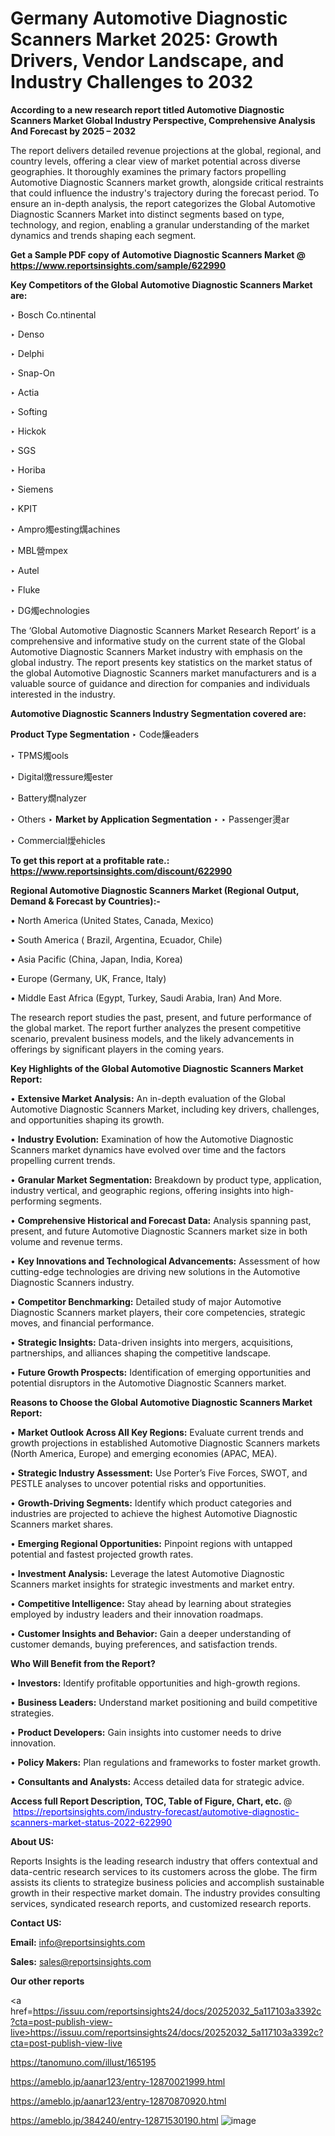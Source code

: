 # Germany Automotive Diagnostic Scanners Market 2025: Growth Drivers, Vendor Landscape, and Industry Challenges to 2032

<strong>According to a new research report titled Automotive Diagnostic Scanners Market Global Industry Perspective, Comprehensive Analysis And Forecast by 2025 – 2032</strong>

The report delivers detailed revenue projections at the global, regional, and country levels, offering a clear view of market potential across diverse geographies. It thoroughly examines the primary factors propelling Automotive Diagnostic Scanners market growth, alongside critical restraints that could influence the industry's trajectory during the forecast period. To ensure an in-depth analysis, the report categorizes the Global Automotive Diagnostic Scanners Market into distinct segments based on type, technology, and region, enabling a granular understanding of the market dynamics and trends shaping each segment.

<strong>Get a Sample PDF copy of Automotive Diagnostic Scanners Market </strong><strong>@<a href=https://www.reportsinsights.com/sample/622990 style=color:#0000ff;> https://www.reportsinsights.com/sample/622990</a></strong></font>

<strong>Key Competitors of the Global Automotive Diagnostic Scanners Market are:</strong>

‣ Bosch
 Co.ntinental

‣ Denso

‣ Delphi

‣ Snap-On

‣ Actia

‣ Softing

‣ Hickok

‣ SGS

‣ Horiba

‣ Siemens

‣ KPIT

‣ Ampro燭esting燤achines

‣ MBL營mpex

‣ Autel

‣ Fluke

‣ DG燭echnologies

The ‘Global Automotive Diagnostic Scanners Market Research Report’ is a comprehensive and informative study on the current state of the Global Automotive Diagnostic Scanners Market industry with emphasis on the global industry. The report presents key statistics on the market status of the global Automotive Diagnostic Scanners market manufacturers and is a valuable source of guidance and direction for companies and individuals interested in the industry.

<strong>Automotive Diagnostic Scanners Industry Segmentation covered are:</strong>

<strong>Product Type Segmentation</strong>
‣
Code燫eaders

‣ TPMS燭ools

‣ Digital燩ressure燭ester

‣ Battery燗nalyzer

‣ Others
‣ 
<strong>Market by Application Segmentation</strong>
‣
‣  Passenger燙ar

‣ Commercial燰ehicles

<strong>To get this report at a profitable rate.: <a href=https://www.reportsinsights.com/discount/622990 style=color:#0000ff;>https://www.reportsinsights.com/discount/622990</a></strong></font>

<strong>Regional Automotive Diagnostic Scanners Market (Regional Output, Demand &amp; Forecast by Countries):-</strong>

• North America (United States, Canada, Mexico)

• South America ( Brazil, Argentina, Ecuador, Chile)

• Asia Pacific (China, Japan, India, Korea)

• Europe (Germany, UK, France, Italy)

• Middle East Africa (Egypt, Turkey, Saudi Arabia, Iran) And More.

The research report studies the past, present, and future performance of the global market. The report further analyzes the present competitive scenario, prevalent business models, and the likely advancements in offerings by significant players in the coming years.

<strong>Key Highlights of the Global Automotive Diagnostic Scanners Market Report:</strong>

• <strong>Extensive Market Analysis:</strong> An in-depth evaluation of the Global Automotive Diagnostic Scanners Market, including key drivers, challenges, and opportunities shaping its growth.

• <strong>Industry Evolution:</strong> Examination of how the Automotive Diagnostic Scanners market dynamics have evolved over time and the factors propelling current trends.

• <strong>Granular Market Segmentation:</strong> Breakdown by product type, application, industry vertical, and geographic regions, offering insights into high-performing segments.

• <strong>Comprehensive Historical and Forecast Data:</strong> Analysis spanning past, present, and future Automotive Diagnostic Scanners market size in both volume and revenue terms.

• <strong>Key Innovations and Technological Advancements:</strong> Assessment of how cutting-edge technologies are driving new solutions in the Automotive Diagnostic Scanners industry.

• <strong>Competitor Benchmarking:</strong> Detailed study of major Automotive Diagnostic Scanners market players, their core competencies, strategic moves, and financial performance.

• <strong>Strategic Insights:</strong> Data-driven insights into mergers, acquisitions, partnerships, and alliances shaping the competitive landscape.

• <strong>Future Growth Prospects:</strong> Identification of emerging opportunities and potential disruptors in the Automotive Diagnostic Scanners market.

<strong>Reasons to Choose the Global Automotive Diagnostic Scanners Market Report:</strong>

• <strong>Market Outlook Across All Key Regions:</strong> Evaluate current trends and growth projections in established Automotive Diagnostic Scanners markets (North America, Europe) and emerging economies (APAC, MEA).

• <strong>Strategic Industry Assessment:</strong> Use Porter’s Five Forces, SWOT, and PESTLE analyses to uncover potential risks and opportunities.

• <strong>Growth-Driving Segments:</strong> Identify which product categories and industries are projected to achieve the highest Automotive Diagnostic Scanners market shares.

• <strong>Emerging Regional Opportunities:</strong> Pinpoint regions with untapped potential and fastest projected growth rates.

• <strong>Investment Analysis:</strong> Leverage the latest Automotive Diagnostic Scanners market insights for strategic investments and market entry.

• <strong>Competitive Intelligence:</strong> Stay ahead by learning about strategies employed by industry leaders and their innovation roadmaps.

• <strong>Customer Insights and Behavior:</strong> Gain a deeper understanding of customer demands, buying preferences, and satisfaction trends.

<strong>Who Will Benefit from the Report?</strong>

• <strong>Investors:</strong> Identify profitable opportunities and high-growth regions.

• <strong>Business Leaders:</strong> Understand market positioning and build competitive strategies.

• <strong>Product Developers:</strong> Gain insights into customer needs to drive innovation.

• <strong>Policy Makers:</strong> Plan regulations and frameworks to foster market growth.

• <strong>Consultants and Analysts:</strong> Access detailed data for strategic advice.
</ul>
<strong>Access full Report Description, TOC, Table of Figure, Chart, etc. </strong>@  <a href=https://reportsinsights.com/industry-forecast/automotive-diagnostic-scanners-market-status-2022-622990 style=color:#0000ff;>https://reportsinsights.com/industry-forecast/automotive-diagnostic-scanners-market-status-2022-622990</a></font>

<strong><strong>About US</strong>:</strong>

Reports Insights is the leading research industry that offers contextual and data-centric research services to its customers across the globe. The firm assists its clients to strategize business policies and accomplish sustainable growth in their respective market domain. The industry provides consulting services, syndicated research reports, and customized research reports.

<strong>Contact US:</strong>

<p class=""""><b>Email:</b> <a href=mailto:info@reportsinsights.com>info@reportsinsights.com</a></p>
<p class=""""><b>Sales:</b> <a href=mailto:sales@reportsinsights.com>sales@reportsinsights.com</a></p>

<strong>Our other reports</strong>

<a href=https://issuu.com/reportsinsights24/docs/20252032_5a117103a3392c?cta=post-publish-view-live>https://issuu.com/reportsinsights24/docs/20252032_5a117103a3392c?cta=post-publish-view-live</a>

<a href=https://tanomuno.com/illust/165195>https://tanomuno.com/illust/165195</a>

<a href=https://ameblo.jp/aanar123/entry-12870021999.html>https://ameblo.jp/aanar123/entry-12870021999.html</a>

<a href=https://ameblo.jp/aanar123/entry-12870870920.html>https://ameblo.jp/aanar123/entry-12870870920.html</a>

<a href=https://ameblo.jp/384240/entry-12871530190.html>https://ameblo.jp/384240/entry-12871530190.html</a>
![image](https://github.com/user-attachments/assets/f0b35223-08a6-4a57-b4de-aa148e4ca378)

